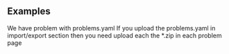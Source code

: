## Examples 

We have problem with problems.yaml
If you upload the problems.yaml in import/export section then you need upload each the *.zip in each problem page

